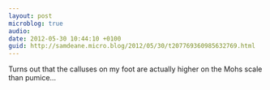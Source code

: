 ```yaml
---
layout: post
microblog: true
audio: 
date: 2012-05-30 10:44:10 +0100
guid: http://samdeane.micro.blog/2012/05/30/t207769360985632769.html
---
```

Turns out that the calluses on my foot are actually higher on the Mohs scale than pumice…
